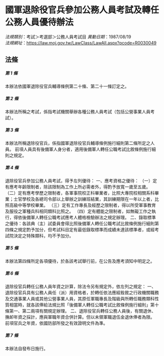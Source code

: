 # 國軍退除役官兵參加公務人員考試及轉任公務人員優待辦法

*法規類別*：考試＞考選部＞公務人員考試目
*異動日期*：1987/08/19  
*法規網址*：https://law.moj.gov.tw/LawClass/LawAll.aspx?pcode=R0030049



## 法條
##### 第 1 條
本辦法依國軍退除役官兵輔導條例第二十條、第二十一條訂定之。

##### 第 2 條
本辦法所稱之考試，係指考試機關舉辦各種公務人員考試（包括公營事業人員考試）。

##### 第 3 條
本辦法所稱退除役官兵，係指國軍退除役官兵輔導條例施行細則第二條所定之人員。
前項人員具有後備軍人身分者，適用後備軍人轉任公職考試比敘條例施行細則之規定。

##### 第 4 條
退除役官兵參加公務人員考試，得予左列優待：
一、應考資格之優待：
（一）定有應考年齡限制者，除該限制為工作上所必需者外，得酌予放寬一歲至五歲。
（二）定有應考學歷之限制者，各軍事院校正科畢業者，比照大專院校相關系科畢業；士官學校及各總司令部以上舉辦之訓練班結業，其訓練期限在一年以上者，比照高級中等學校畢業。
（三）定有工作專長及經歷之限制者，得以所受軍事教育及服役之軍種兵科相同類科比照之。
（四）定有體能之限制者，如無礙工作之執行，得依後備軍人轉任公職考試應考人體格檢驗辦法之規定辦理。
二、錄取標準之優待：各該典（主）試委員會得比照後備軍人轉任公職考試比敘條例施行細則第四條之規定酌予加分，但考試科目定有最低錄取標準而成績未達該標準者，或經考試院決定之特殊類科，均不予加分。

##### 第 5 條
本辦法第四條所定各項優待，於各該考試舉行前，在公告及應考須知中明定之。

##### 第 6 條
退除役官兵轉任公務人員年資之計算，除法令另有規定外，依左列之規定：
一、退除役官兵具有公務人員任（派）用資格者，於轉任依法應經銓敘之行政機關職務及交通事業人員或其他公營事業人員，其原任軍職專長及階級與所轉任職務類科性質相當時，就各該俸給法規比照「後備軍人轉任公職考試比敘條例施行細則」第十條第一、第二兩項有關規定辦理。
二、退除役官兵轉任公務人員後，有關退休、撫卹年資之採計，應與軍職年資合併計算。但以未領軍職退伍金退休俸者為限。
前項官兵之年資，依國防部所發之有效證明文件為準。

##### 第 7 條
本辦法自發布日施行。


